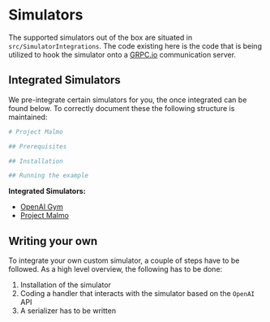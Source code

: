 # Simulators

The supported simulators out of the box are situated in `src/SimulatorIntegrations`. The code existing here is the code that is being utilized to hook the simulator onto a [GRPC.io](https://grpc.io) communication server.

## Integrated Simulators

We pre-integrate certain simulators for you, the once integrated can be found below. To correctly document these the following structure is maintained:

```bash
# Project Malmo

## Prerequisites

## Installation

## Running the example
```

**Integrated Simulators:**

* [OpenAI Gym](./simlators-openai.md)
* [Project Malmo](./simlators-malmo.md)

## Writing your own

To integrate your own custom simulator, a couple of steps have to be followed. As a high level overview, the following has to be done:

1. Installation of the simulator
2. Coding a handler that interacts with the simulator based on the `OpenAI` API
3. A serializer has to be written 
